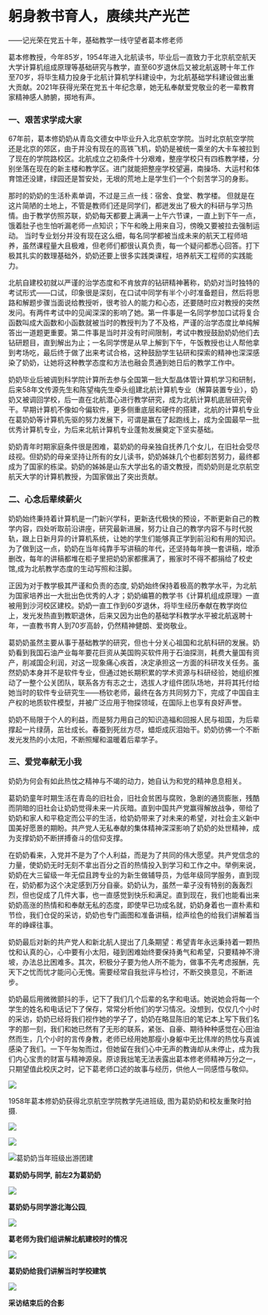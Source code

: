 # 躬身教书育人，赓续共产光芒

——记光荣在党五十年，基础教学一线守望者葛本修老师

葛本修教授，今年85岁，1954年进入北航读书，毕业后一直致力于北京航空航天大学计算机组成原理等基础研究与教学，直至60岁退休后又被北航返聘十年工作至70岁，将毕生精力投身于北航计算机学科建设中，为北航基础学科建设做出重大贡献。2021年获得光荣在党五十年纪念章，她无私奉献爱党敬业的老一辈教育家精神感人肺腑，掷地有声。

### 一、艰苦求学成大家

67年前，葛本修奶奶从青岛文德女中毕业升入北京航空学院。当时北京航空学院还是北京的郊区，由于并没有现在的高铁飞机，奶奶是被统一乘坐的大卡车被拉到了现在的学院路校区。北航成立之初条件十分艰难，整座学校只有四栋教学楼，分别坐落在现在的新主楼和教学区。进门就能把整座学校望遍，南操场、大运村和体育馆还没建，绿园还是暂安处，无垠的荒地上是学生们一个个刻苦学习的身影。

 那时的奶奶的生活朴素单调，不过是三点一线：宿舍、食堂、教学楼。 但就是在这片简陋的土地上，不管是教师们还是同学们，都迸发出了极大的科研与学习热情。由于教学仿照苏联，奶奶每天都要上满满一上午六节课，一直上到下午一点，饿着肚子也生怕听漏老师一点知识；下午和晚上用来自习，傍晚又要被拉去强制运动。 当时专业划分并没有现在这么细，每名同学都被当成未来的航天工程师培养，虽然课程量大且极难，但老师们都很认真负责，每一个疑问都悉心回答。打下极其扎实的数理基础外，奶奶还要上很多实践类课程，培养航天工程师的实践能力。

 北航自建校初就以严谨的治学态度和不肯放弃的钻研精神著称，奶奶对当时独特的考试形式——口试，印象很是深刻，在口试中同学有半个小时准备题目，然后将思路和解题步骤当面说给教授听，很考验人的能力和心态，还要随时应对教授的突然发问。有两件考试中的见闻深深的影响了她。第一件事是一名同学参加口试将复合函数叫成大函数和小函数就被当时的教授判为了不及格，严谨的治学态度比单纯解答出一道题更重要。第二件事是当时并没有时间限制，考试中教授鼓励奶奶他们去钻研题目，直到解出为止；一名同学愣是从早上解到下午，午饭教授也让人帮他拿到考场吃，最后终于做了出来考试合格，这种鼓励学生钻研和探索的精神也深深感染了奶奶，让她将这种教学态度和方法也融会贯通到她日后的教学工作中。

 奶奶毕业后被调到科学院计算所去参与全国第一批大型晶体管计算机学习和研制，后来58年文传源先生和陈望梅先生牵头组建北航计算机专业（解算装置专业），奶奶又被调回学校，后一直在北航潜心进行教学研究，成为北航计算机底层研究骨干。早期计算机不像如今偏软件，更多侧重底层和硬件的搭建，北航的计算机专业在葛奶奶等计算机先驱的努力发展下，可谓是赢在了起跑线上，成为全国最早一批优秀计算机专业，为后来北航计算机专业蓬勃发展奠定下坚实基础。

 奶奶青年时期家庭条件很是困难，葛奶奶的母亲独自抚养几个女儿，在旧社会受尽歧视。但奶奶的母亲坚持让所有的女儿读书，奶奶姊妹几个也都刻苦努力，最终都成为了国家的栋梁。奶奶的姊姊是山东大学出名的语文教授，而奶奶则是北京航空航天大学的计算机教授，为国家做出了突出贡献。

### 二、心念后辈续薪火

 奶奶始终秉持着计算机是一门新兴学科，更新迭代极快的预设，不断更新自己的教学内容，四处听取前沿讲座，研究最新进展，努力让自己的教学内容不与时代脱轨，跟上日新月异的计算机系统，让她的学生们能够真正学到前沿和有用的知识。为了做到这一点，奶奶在当年纯靠手写讲稿的年代，还坚持每年换一套讲稿，增添删改，每年的讲稿都堆在柜子里把奶奶家都摞满了，搬家时不得不都捐给了校史馆,成为北航教学态度的生动写照和注脚。

正因为对于教学极其严谨和负责的态度, 奶奶始终保持着极高的教学水平，为北航为国家培养出一大批出色优秀的人才；奶奶编篡的教学书《计算机组成原理》一直被用到沙河校区建校。奶奶一直工作到60岁退休，将毕生经历奉献在教学岗位上，发光发热直到教职退休，后来又因为出色的基础学科教学水平被北航返聘十年，一直教书育人到70岁高龄，仍然精神健朗、爱岗敬业。

 葛奶奶虽然主要从事于基础教学的研究，但也十分关心祖国和北航科研的发展。奶奶看到我国石油产业每年要花巨资从美国购买软件用于石油探测，耗费大量国有资产，削减国企利润，对这一现象痛心疾首，决定承担这一方面的科研攻关任务。虽然奶奶本身并不是软件专业，但通过她长期积累的学术资源与科研经验，她组织推动了一整个公关团队，联系各方有志之士，选拔人才组件团队场地，并将其托付给她当时的软件专业研究生——杨钦老师，最终在各方共同努力下，完成了中国自主产权的地质软件模型，并被广泛应用于物探领域，在国际上也享有良好声誉。

 奶奶不局限于个人的利益，而是努力用自己的知识造福和回报人民与祖国，为后辈撑起一片绿荫，茁壮成长。春蚕到死丝方尽，蜡炬成灰泪始干。奶奶彷佛一个不断发光发热的小太阳，不断照耀和温暖着后辈学子。

### 三、爱党奉献无小我

 奶奶为何会有如此热忱之精神与不竭的动力，她自认为和党的精神息息相关。

 葛奶奶童年时期生活在青岛的旧社会，旧社会贫困与腐败，急剧的通货膨胀，残酷而阴暗的旧社会让奶奶觉得未来一片灰暗。直到中国共产党赢得解放战争，带给了奶奶和家人和平稳定而公平的生活，给奶奶带来了对未来的希望，对社会主义新中国美好愿景的期盼。共产党人无私奉献的集体精神深深影响了奶奶的处世精神，成为支撑奶奶不断拼搏奋斗的信仰支撑。

 在奶奶看来，入党并不是为了个人利益，而是为了共同的伟大愿望。共产党信念的力量，使奶奶无时无刻不拿出百分之百的热情投入到学习和工作之中。举例来说，奶奶在大三留级一年无偿且跨专业的为新生做辅导员，为低年级同学服务，直到现在，奶奶都为这个决定感到万分自豪。奶奶认为，虽然一辈子没有特别的轰轰烈烈，但也促成了几件大事，也一直感觉到快乐和满足。直到现在，我们也能看出来奶奶高涨的热情和和奉献无私的态度，即使早已功成名就，奶奶身着也一直朴素和节俭，我们仓促的采访，奶奶也专门画图和准备讲稿，绘声绘色的给我们讲解着当年的峥嵘往事。

 奶奶最后对新的共产党人和新北航人提出了几条期望：希望青年永远秉持着一颗热忱和认真的心，心中要有小太阳，碰到困难始终要保持勇气和希望，只要精神不滑坡，办法总比困难多。其次，积极分子要为他人所不能为，做事不先考虑报酬，先天下之忧而忧才能问心无愧。需要经常自我批评与检讨，不断交换意见，不断进步。

奶奶最后用微微颤抖的手，记下了我们几个后辈的名字和电话。她说她会将每一个学生的姓名和电话记下了保存，常常分析他们的学习情况。没想到，仅仅几个小时的采访，奶奶已经将我们视作她的学子了，奶奶在略显陈旧的笔记本上写下我们名字的那一刻，我们和她已然有了无形的联系，紧张、自豪、期待种种感觉在心田油然而生，几个小时的言传身教，老师已经用她那瘦小身躯中无比伟岸的热忱与真诚感染了我们。一下午匆匆而过，但她留在我们心中无声的教诲却从未停止，成为我们内心宝贵的财富与精神源泉。原谅我拙笔无法表露出葛本修老师精神万分之一，只期望值此校庆之时，记下葛老师口述的故事与经历，供他人一同感悟与敬仰。

![](clip_image002.jpg)

1958年葛本修奶奶获得北京航空学院教学先进班级, 图为葛奶奶和校友重聚时拍摄.

![](clip_image004.jpg)

![](clip_image006.jpg)


![葛奶奶当年班级出游团建](clip_image008.jpg)

**葛奶奶与同学,** **前左2为葛奶奶**

![](clip_image010.jpg)

**葛奶奶与同学游北海公园**,

![](clip_image012.jpg)

**葛老师为我们组讲解北航建校时的情况**

![](clip_image014.jpg)

**葛奶奶给我们讲解当时学校建筑**

![](clip_image016.jpg)

**采访结束后的合影**